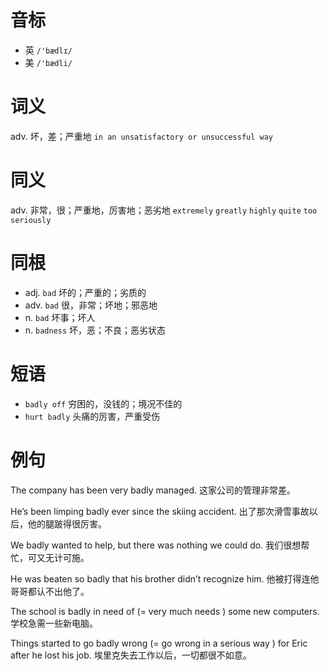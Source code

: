# 音标

- 英 `/'bædlɪ/`
- 美 `/'bædli/`

# 词义

adv. 坏，差；严重地
`in an unsatisfactory or unsuccessful way`

# 同义

adv. 非常，很；严重地，厉害地；恶劣地
`extremely` `greatly` `highly` `quite` `too` `seriously`

# 同根

- adj. `bad` 坏的；严重的；劣质的
- adv. `bad` 很，非常；坏地；邪恶地
- n. `bad` 坏事；坏人
- n. `badness` 坏，恶；不良；恶劣状态

# 短语

- `badly off` 穷困的，没钱的；境况不佳的
- `hurt badly` 头痛的厉害，严重受伤

# 例句

The company has been very badly managed.
这家公司的管理非常差。

He’s been limping badly ever since the skiing accident.
出了那次滑雪事故以后，他的腿跛得很厉害。

We badly wanted to help, but there was nothing we could do.
我们很想帮忙，可又无计可施。

He was beaten so badly that his brother didn’t recognize him.
他被打得连他哥哥都认不出他了。

The school is badly in need of (=  very much needs  ) some new computers.
学校急需一些新电脑。

Things started to go badly wrong (=  go wrong in a serious way  ) for Eric after he lost his job.
埃里克失去工作以后，一切都很不如意。


